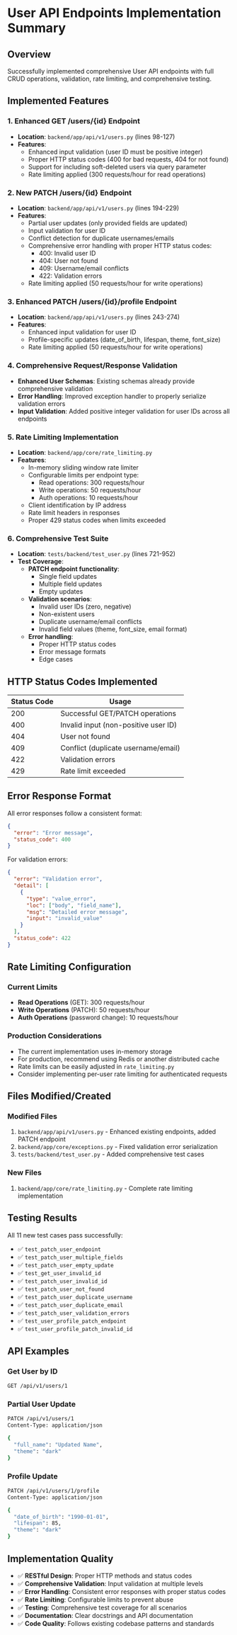 # User API Endpoints Implementation Summary

## Overview
Successfully implemented comprehensive User API endpoints with full CRUD operations, validation, rate limiting, and comprehensive testing.

## Implemented Features

### 1. **Enhanced GET /users/{id} Endpoint**
- **Location**: `backend/app/api/v1/users.py` (lines 98-127)
- **Features**:
  - Enhanced input validation (user ID must be positive integer)
  - Proper HTTP status codes (400 for bad requests, 404 for not found)
  - Support for including soft-deleted users via query parameter
  - Rate limiting applied (300 requests/hour for read operations)

### 2. **New PATCH /users/{id} Endpoint**
- **Location**: `backend/app/api/v1/users.py` (lines 194-229)
- **Features**:
  - Partial user updates (only provided fields are updated)
  - Input validation for user ID
  - Conflict detection for duplicate usernames/emails
  - Comprehensive error handling with proper HTTP status codes:
    - 400: Invalid user ID
    - 404: User not found
    - 409: Username/email conflicts
    - 422: Validation errors
  - Rate limiting applied (50 requests/hour for write operations)

### 3. **Enhanced PATCH /users/{id}/profile Endpoint**
- **Location**: `backend/app/api/v1/users.py` (lines 243-274)
- **Features**:
  - Enhanced input validation for user ID
  - Profile-specific updates (date_of_birth, lifespan, theme, font_size)
  - Rate limiting applied (50 requests/hour for write operations)

### 4. **Comprehensive Request/Response Validation**
- **Enhanced User Schemas**: Existing schemas already provide comprehensive validation
- **Error Handling**: Improved exception handler to properly serialize validation errors
- **Input Validation**: Added positive integer validation for user IDs across all endpoints

### 5. **Rate Limiting Implementation**
- **Location**: `backend/app/core/rate_limiting.py`
- **Features**:
  - In-memory sliding window rate limiter
  - Configurable limits per endpoint type:
    - Read operations: 300 requests/hour
    - Write operations: 50 requests/hour  
    - Auth operations: 10 requests/hour
  - Client identification by IP address
  - Rate limit headers in responses
  - Proper 429 status codes when limits exceeded

### 6. **Comprehensive Test Suite**
- **Location**: `tests/backend/test_user.py` (lines 721-952)
- **Test Coverage**:
  - **PATCH endpoint functionality**:
    - Single field updates
    - Multiple field updates
    - Empty updates
  - **Validation scenarios**:
    - Invalid user IDs (zero, negative)
    - Non-existent users
    - Duplicate username/email conflicts
    - Invalid field values (theme, font_size, email format)
  - **Error handling**:
    - Proper HTTP status codes
    - Error message formats
    - Edge cases

## HTTP Status Codes Implemented

| Status Code | Usage |
|-------------|-------|
| 200 | Successful GET/PATCH operations |
| 400 | Invalid input (non-positive user ID) |
| 404 | User not found |
| 409 | Conflict (duplicate username/email) |
| 422 | Validation errors |
| 429 | Rate limit exceeded |

## Error Response Format

All error responses follow a consistent format:
```json
{
  "error": "Error message",
  "status_code": 400
}
```

For validation errors:
```json
{
  "error": "Validation error",
  "detail": [
    {
      "type": "value_error",
      "loc": ["body", "field_name"],
      "msg": "Detailed error message",
      "input": "invalid_value"
    }
  ],
  "status_code": 422
}
```

## Rate Limiting Configuration

### Current Limits
- **Read Operations** (GET): 300 requests/hour
- **Write Operations** (PATCH): 50 requests/hour
- **Auth Operations** (password change): 10 requests/hour

### Production Considerations
- The current implementation uses in-memory storage
- For production, recommend using Redis or another distributed cache
- Rate limits can be easily adjusted in `rate_limiting.py`
- Consider implementing per-user rate limiting for authenticated requests

## Files Modified/Created

### Modified Files
1. `backend/app/api/v1/users.py` - Enhanced existing endpoints, added PATCH endpoint
2. `backend/app/core/exceptions.py` - Fixed validation error serialization
3. `tests/backend/test_user.py` - Added comprehensive test cases

### New Files
1. `backend/app/core/rate_limiting.py` - Complete rate limiting implementation

## Testing Results

All 11 new test cases pass successfully:
- ✅ `test_patch_user_endpoint`
- ✅ `test_patch_user_multiple_fields`
- ✅ `test_patch_user_empty_update`
- ✅ `test_get_user_invalid_id`
- ✅ `test_patch_user_invalid_id`
- ✅ `test_patch_user_not_found`
- ✅ `test_patch_user_duplicate_username`
- ✅ `test_patch_user_duplicate_email`
- ✅ `test_patch_user_validation_errors`
- ✅ `test_user_profile_patch_endpoint`
- ✅ `test_user_profile_patch_invalid_id`

## API Examples

### Get User by ID
```bash
GET /api/v1/users/1
```

### Partial User Update
```bash
PATCH /api/v1/users/1
Content-Type: application/json

{
  "full_name": "Updated Name",
  "theme": "dark"
}
```

### Profile Update
```bash
PATCH /api/v1/users/1/profile
Content-Type: application/json

{
  "date_of_birth": "1990-01-01",
  "lifespan": 85,
  "theme": "dark"
}
```

## Implementation Quality

- ✅ **RESTful Design**: Proper HTTP methods and status codes
- ✅ **Comprehensive Validation**: Input validation at multiple levels
- ✅ **Error Handling**: Consistent error responses with proper status codes
- ✅ **Rate Limiting**: Configurable limits to prevent abuse
- ✅ **Testing**: Comprehensive test coverage for all scenarios
- ✅ **Documentation**: Clear docstrings and API documentation
- ✅ **Code Quality**: Follows existing codebase patterns and standards